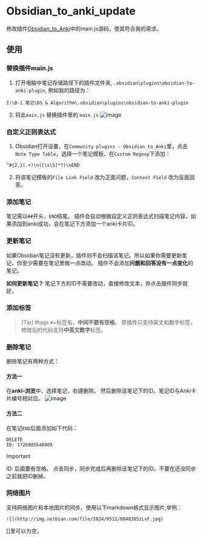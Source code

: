 # Obsidian_to_anki_update
修改插件[Obsidian_to_Anki](https://github.com/ObsidianToAnki/Obsidian_to_Anki)中的main.js源码，使其符合我的需求。

## 使用
### 替换插件main.js
1. 打开电脑中笔记存储路径下的插件文件夹, `.obsidian\plugins\obsidian-to-anki-plugin`, 例如我的路径为：
```
I:\B-1 笔记\DS & Algorithm\.obsidian\plugins\obsidian-to-anki-plugin
```
2. 将此`main.js` 替换插件里的 `main.js`
![image](https://github.com/user-attachments/assets/e31ffc4f-0d48-4618-a539-b6ddd919d087)

### 自定义正则表达式
1. Obsidian打开设置，在`Community plugins - Obsidian_to_Anki`里，点击 `Note Type Table`，选择一个笔记模板，在`Custom Regexp`下添加：
```
^#{2,}(.+)\n([\s\S]*?)\nEND
```

2. 将该笔记模板的`File Link Field` 改为正面问题，`Context Field` 改为反面回答。

###  添加笔记
笔记需以`##`开头，`END`结尾。
插件会自动根据自定义正则表达式扫描笔记内容，如果添加到anki成功，会在笔记下方添加一个anki卡片ID。

### 更新笔记
如果Obsidian笔记没有更新，插件则不会扫描该笔记。所以如果你需要更新笔记，你至少需要在笔记里做一点改动。
插件不会添加**问题和回答没有一点变化**的笔记。

**如何更新笔记？**
笔记下方的ID不需要改动，直接修改文本，并点击插件同步就好。

### 添加标签
>[Tip]
>#tags
>`#`+标签名，**中间不要有空格**。
原插件只支持英文和数字标签，修改后的代码支持**中英文数字**标签。

### 删除笔记
删除笔记有两种方式：
#### 方法一
在**anki-浏览**中，选择笔记，右键删除。
然后删除该笔记下的ID。笔记ID与Anki卡片编号相对应。
![image](https://github.com/user-attachments/assets/759c2e23-bb93-4866-b106-6a6e8f7e26ba)
#### 方法二
在笔记`END`后面添加如下代码：
```
DELETE
ID: 1726985548909
```
> [!IMPORTANT]
> ID: 后面要有空格。
点击同步，同步完成后再删除该笔记下的ID。不要在还没同步之前就把ID删掉。

### 网络图片
支持网络图片和本地图片的同步，使用以下markdown格式显示图片,举例：
```
![](http://img.netbian.com/file/2024/0511/0048385zLvF.jpg)
```
[]里可以为空。



